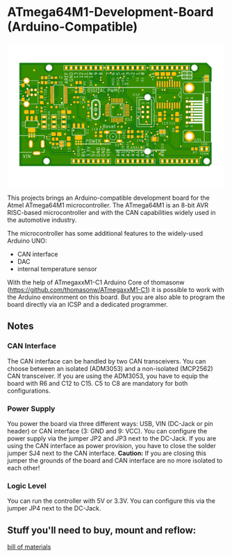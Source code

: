 # ATmega64M1-Development-Board (Arduino-Compatible)
<img src="/pcb_render/ATmega64M1_Dev_Board_top.png" alt="pcb" width="500px"/>

This projects brings an Arduino-compatible development board for the Atmel ATmega64M1 microcontroller. The ATmega64M1 is an 8-bit AVR RISC-based microcontroller and with the CAN capabilities widely used in the automotive industry.

The microcontroller has some additional features to the widely-used Arduino UNO:
- CAN interface
- DAC
- internal temperature sensor

With the help of ATmegaxxM1-C1 Arduino Core of thomasonw (https://github.com/thomasonw/ATmegaxxM1-C1) it is possible to work with the Arduino environment on this board. But you are also able to program the board directly via an ICSP and a dedicated programmer.


## Notes
### CAN Interface
The CAN interface can be handled by two CAN transceivers. You can choose between an isolated (ADM3053) and a non-isolated (MCP2562) CAN transceiver. If you are using the ADM3053, you have to equip the board with R6 and C12 to C15. C5 to C8 are mandatory for both configurations.

### Power Supply
You power the board via three different ways: USB, VIN (DC-Jack or pin header) or CAN interface (3: GND and 9: VCC). You can configure the power supply via the jumper JP2 and JP3 next to the DC-Jack. 
If you are using the CAN interface as power provision, you have to close the solder jumper SJ4 next to the CAN interface. **Caution:** If you are closing this jumper the grounds of the board and CAN interface are no more isolated to each other!

### Logic Level
You can run the controller with 5V or 3.3V. You can configure this via the jumper JP4 next to the DC-Jack.

## Stuff you'll need to buy, mount and reflow:
[bill of materials](billofmaterials.md)
